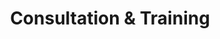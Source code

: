 ---
title: "Consultation & Training"
description: "Need advice or training for a new or existing project? No problem. Lets discuss how I can help you."
icon: "handshake"
---